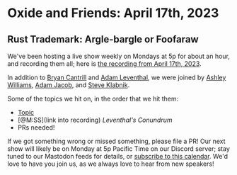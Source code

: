 # Oxide and Friends: April 17th, 2023

## Rust Trademark: Argle-bargle or Foofaraw

We've been hosting a live show weekly on Mondays at 5p for about an hour,
and recording them all; here is
[the recording from April 17th, 2023](https://youtu.be/N-ADQ5n7HoY).

In addition to
[Bryan Cantrill](https://mastodon.social/@bcantrill) and
[Adam Leventhal](https://mastodon.social/@ahl),
we were joined by
[Ashley Williams](https://mastodon.social/@ag_dubs),
[Adam Jacob](https://mastodon.social/@adamhjk@hachyderm.io),
and [Steve Klabnik](https://twitter.com/steveklabnik).

Some of the topics we hit on, in the order that we hit them:

- [Topic](link)
- [@M:SS](link into recording)
  *Leventhal's Conundrum*
- PRs needed!

If we got something wrong or missed something, please file a PR!
Our next show will likely be on Monday at 5p Pacific Time on our Discord
server; stay tuned to our Mastodon feeds for details, or [subscribe to this
calendar](https://sesh.fyi/api/calendar/v2/iMdFbuFRupMwuTiwvXswNU.ics).  We'd
love to have you join us, as we always love to hear from new speakers!

